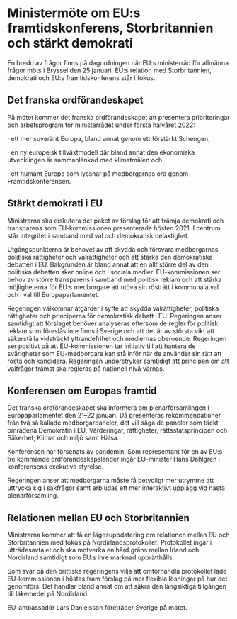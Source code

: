 # Ministermöte om EU:s framtidskonferens, Storbritannien och stärkt demokrati

En bredd av frågor finns på dagordningen när EU:s ministerråd för allmänna frågor möts i Bryssel den 25 januari. EU:s relation med Storbritannien, demokrati och EU:s framtidskonferens står i fokus.

## Det franska ordförandeskapet

På mötet kommer det franska ordförandeskapet att presentera prioriteringar och arbetsprogram för ministerrådet under första halvåret 2022:

· ett mer suveränt Europa, bland annat genom ett förstärkt Schengen,

· en ny europeisk tillväxtmodell där bland annat den ekonomiska utvecklingen är sammanlänkad med klimatmålen och

· ett humant Europa som lyssnar på medborgarnas oro genom Framtidskonferensen.

## Stärkt demokrati i EU

Ministrarna ska diskutera det paket av förslag för att främja demokrati och transparens som EU-kommissionen presenterade hösten 2021. I centrum står integritet i samband med val och demokratisk delaktighet.

Utgångspunkterna är behovet av att skydda och försvara medborgarnas politiska rättigheter och valrättigheter och att stärka den demokratiska debatten i EU. Bakgrunden är bland annat att en allt större del av den politiska debatten sker online och i sociala medier. EU-kommissionen ser behov av större transparens i samband med politisk reklam och att stärka möjligheterna för EU:s medborgare att utöva sin rösträtt i kommunala val och i val till Europaparlamentet.

Regeringen välkomnar åtgärder i syfte att skydda valrättigheter, politiska rättigheter och principerna för demokratisk debatt i EU. Regeringen anser samtidigt att förslaget behöver analyseras eftersom de regler för politisk reklam som föreslås inte finns i Sverige och att det är av största vikt att säkerställa vidsträckt yttrandefrihet och mediernas oberoende. Regeringen ser positivt på att EU-kommissionen tar initiativ till att hantera de svårigheter som EU-medborgare kan stå inför när de använder sin rätt att rösta och kandidera. Regeringen understryker samtidigt att principen om att valfrågor främst ska regleras på nationell nivå värnas.

## Konferensen om Europas framtid

Det franska ordförandeskapet ska informera om plenarförsamlingen i Europaparlamentet den 21–22 januari. Då presenteras rekommendationer från två så kallade medborgarpaneler, det vill säga de paneler som täckt områdena Demokratin i EU; Värderingar, rättigheter, rättsstatsprincipen och Säkerhet; Klimat och miljö samt Hälsa.

Konferensen har försenats av pandemin. Som representant för en av EU:s tre kommande ordförandeskapsländer ingår EU-minister Hans Dahlgren i konferensens exekutiva styrelse.

Regeringen anser att medborgarna måste få betydligt mer utrymme att uttrycka sig i sakfrågor samt erbjudas ett mer interaktivt upplägg vid nästa plenarförsamling.

## Relationen mellan EU och Storbritannien

Ministrarna kommer att få en lägesuppdatering om relationen mellan EU och Storbritannien med fokus på Nordirlandsprotokollet. Protokollet ingår i utträdesavtalet och ska motverka en hård gräns mellan Irland och Nordirland samtidigt som EU:s inre marknad upprätthålls.

Som svar på den brittiska regeringens vilja att omförhandla protokollet lade EU-kommissionen i höstas fram förslag på mer flexibla lösningar på hur det genomförs. Det handlar bland annat om att säkra den långsiktiga tillgången till läkemedel på Nordirland.

EU-ambassadör Lars Danielsson företräder Sverige på mötet.
